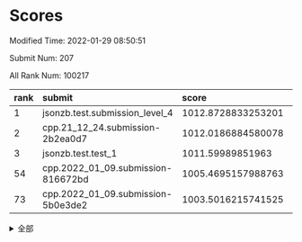 # Scores

Modified Time: 2022-01-29 08:50:51

Submit Num: 207

All Rank Num: 100217

| rank |               submit               |       score        |       sigma        | pk_num |
| :--- | :--------------------------------- | :----------------- | :----------------- | :----- |
| 1    | jsonzb.test.submission_level_4     | 1012.8728833253201 | 0.7999215912174712 | 1939   |
| 2    | cpp.21_12_24.submission-2b2ea0d7   | 1012.0186884580078 | 0.7532191552498444 | 1931   |
| 3    | jsonzb.test.test_1                 | 1011.59989851963   | 0.7786091295169268 | 1937   |
| 54   | cpp.2022_01_09.submission-816672bd | 1005.4695157988763 | 0.732427489387944  | 1941   |
| 73   | cpp.2022_01_09.submission-5b0e3de2 | 1003.5016215741525 | 0.7114413976743641 | 1936   |


<details>
<summary>全部</summary>

| rank |                 submit                 |       score        |       sigma        | pk_num |
| :--- | :------------------------------------- | :----------------- | :----------------- | :----- |
| 1    | jsonzb.test.submission_level_4         | 1012.8728833253201 | 0.7999215912174712 | 1939   |
| 2    | cpp.21_12_24.submission-2b2ea0d7       | 1012.0186884580078 | 0.7532191552498444 | 1931   |
| 3    | jsonzb.test.test_1                     | 1011.59989851963   | 0.7786091295169268 | 1937   |
| 4    | gobigger.level_3.submission_level_3_19 | 1011.4726061612397 | 0.7794165320451639 | 1936   |
| 5    | gobigger.level_3.submission_level_3_24 | 1011.217727327134  | 0.7746040514600774 | 1938   |
| 6    | gobigger.level_3.submission_level_3_6  | 1010.9015079977678 | 0.7600815254403198 | 1940   |
| 7    | gobigger.level_3.submission_level_3_2  | 1010.8828541242126 | 0.7710212287028247 | 1937   |
| 8    | gobigger.level_3.submission_level_3_10 | 1010.8508205970838 | 0.757486116354892  | 1937   |
| 9    | gobigger.level_3.submission_level_3_49 | 1010.80659495423   | 0.7777310757010365 | 1936   |
| 10   | gobigger.level_3.submission_level_3_12 | 1010.5764698808205 | 0.7551067112852129 | 1930   |
| 11   | gobigger.level_3.submission_level_3_47 | 1010.2081609029829 | 0.7530266130437757 | 1939   |
| 12   | gobigger.level_3.submission_level_3_44 | 1010.1194332716527 | 0.7515412792237163 | 1938   |
| 13   | gobigger.level_3.submission_level_3_18 | 1010.1136131014864 | 0.7612228484094639 | 1933   |
| 14   | gobigger.level_3.submission_level_3_33 | 1010.1035240325343 | 0.7654669313642446 | 1937   |
| 15   | gobigger.level_3.submission_level_3_21 | 1010.0945215107905 | 0.7773099793969691 | 1932   |
| 16   | gobigger.level_3.submission_level_3_41 | 1010.0874786887896 | 0.7768596364157303 | 1940   |
| 17   | gobigger.level_3.submission_level_3_17 | 1010.052429574759  | 0.7578419273436724 | 1937   |
| 18   | gobigger.level_3.submission_level_3_8  | 1010.0024840645366 | 0.7520509863678455 | 1936   |
| 19   | gobigger.level_3.submission_level_3_13 | 1009.9930534297503 | 0.7494711640164277 | 1937   |
| 20   | gobigger.level_3.submission_level_3_37 | 1009.9616998060707 | 0.740121633284841  | 1937   |
| 21   | gobigger.level_3.submission_level_3_34 | 1009.9288396964342 | 0.7386757443303524 | 1933   |
| 22   | gobigger.level_3.submission_level_3_45 | 1009.904677930391  | 0.7851672485313715 | 1933   |
| 23   | gobigger.level_3.submission_level_3_38 | 1009.9031467991556 | 0.7800470134779843 | 1936   |
| 24   | gobigger.level_3.submission_level_3_0  | 1009.8695340048841 | 0.7540059030042878 | 1936   |
| 25   | gobigger.level_3.submission_level_3_1  | 1009.8569339959873 | 0.7515432561159738 | 1935   |
| 26   | gobigger.level_3.submission_level_3_23 | 1009.8194943354385 | 0.7422691558605067 | 1937   |
| 27   | gobigger.level_3.submission_level_3_11 | 1009.8132017607682 | 0.7460483258665169 | 1942   |
| 28   | gobigger.level_3.submission_level_3_14 | 1009.8044152516488 | 0.753946430526506  | 1932   |
| 29   | gobigger.level_3.submission_level_3_7  | 1009.7971206876416 | 0.7571245998221483 | 1940   |
| 30   | gobigger.level_3.submission_level_3_46 | 1009.7476930823968 | 0.7421481393651579 | 1933   |
| 31   | gobigger.level_3.submission_level_3_4  | 1009.7002195575471 | 0.7633694658451441 | 1938   |
| 32   | gobigger.level_3.submission_level_3_9  | 1009.6968175466696 | 0.7432614852649285 | 1933   |
| 33   | gobigger.level_3.submission_level_3_30 | 1009.6943066972246 | 0.7528880509904682 | 1938   |
| 34   | gobigger.level_3.submission_level_3_40 | 1009.6812284229071 | 0.7646571806772996 | 1938   |
| 35   | gobigger.level_3.submission_level_3_3  | 1009.6749659251617 | 0.7388542652373742 | 1935   |
| 36   | gobigger.level_3.submission_level_3_32 | 1009.6560136120656 | 0.7513674930124516 | 1937   |
| 37   | gobigger.level_3.submission_level_3_22 | 1009.5926906180741 | 0.7577596564116132 | 1941   |
| 38   | gobigger.level_3.submission_level_3_35 | 1009.5843003059722 | 0.740135280445099  | 1937   |
| 39   | gobigger.level_3.submission_level_3_29 | 1009.5784266663292 | 0.74757982783887   | 1929   |
| 40   | gobigger.level_3.submission_level_3_36 | 1009.504943133945  | 0.7538267125289995 | 1937   |
| 41   | gobigger.level_3.submission_level_3_26 | 1009.4710308319839 | 0.752038310963475  | 1936   |
| 42   | gobigger.level_3.submission_level_3_43 | 1009.3698678064584 | 0.7475099079158837 | 1936   |
| 43   | gobigger.level_3.submission_level_3_25 | 1009.3468096609357 | 0.7706691575640572 | 1942   |
| 44   | gobigger.level_3.submission_level_3_48 | 1009.34448023823   | 0.7514538883071472 | 1937   |
| 45   | gobigger.level_3.submission_level_3_15 | 1009.2994992619216 | 0.7345870564164791 | 1942   |
| 46   | gobigger.level_3.submission_level_3_42 | 1009.2877096127354 | 0.7618162432048672 | 1934   |
| 47   | gobigger.level_3.submission_level_3_20 | 1009.1750356889206 | 0.7576503582166468 | 1942   |
| 48   | gobigger.level_3.submission_level_3_5  | 1009.0942500256772 | 0.7316341929873207 | 1937   |
| 49   | gobigger.level_3.submission_level_3_16 | 1009.0432598117881 | 0.7486467572340271 | 1933   |
| 50   | gobigger.level_3.submission_level_3_28 | 1009.032182777139  | 0.7481685605210838 | 1932   |
| 51   | gobigger.level_3.submission_level_3_31 | 1008.8463793664966 | 0.7436055358406244 | 1936   |
| 52   | gobigger.level_3.submission_level_3_27 | 1008.7937440408878 | 0.761154717109187  | 1937   |
| 53   | gobigger.level_3.submission_level_3_39 | 1008.7430052941125 | 0.745864708209174  | 1935   |
| 54   | cpp.2022_01_09.submission-816672bd     | 1005.4695157988763 | 0.732427489387944  | 1941   |
| 55   | gobigger.level_1.submission_level_1_36 | 1005.0241009628036 | 0.7207879291512099 | 1938   |
| 56   | gobigger.level_1.submission_level_1_27 | 1004.9200914622307 | 0.7200306992008018 | 1940   |
| 57   | gobigger.level_1.submission_level_1_5  | 1004.4259137637617 | 0.7363322544604147 | 1934   |
| 58   | gobigger.level_1.submission_level_1_6  | 1004.3467695923671 | 0.7201929917547459 | 1939   |
| 59   | gobigger.level_1.submission_level_1_44 | 1004.2840623721996 | 0.7184395566657441 | 1927   |
| 60   | gobigger.level_1.submission_level_1_2  | 1004.1353247706068 | 0.7199576816666051 | 1938   |
| 61   | gobigger.level_1.submission_level_1_16 | 1004.0928554991467 | 0.7176136695214733 | 1937   |
| 62   | gobigger.level_1.submission_level_1_46 | 1003.9237826265136 | 0.7054728130351812 | 1937   |
| 63   | gobigger.level_1.submission_level_1_21 | 1003.9231604627248 | 0.7323249168696406 | 1941   |
| 64   | gobigger.level_1.submission_level_1_25 | 1003.8436784138838 | 0.7195929572262575 | 1938   |
| 65   | gobigger.level_1.submission_level_1_20 | 1003.8228060849062 | 0.7181711177016777 | 1932   |
| 66   | gobigger.level_1.submission_level_1_13 | 1003.7529610520031 | 0.7141331191807727 | 1934   |
| 67   | gobigger.level_1.submission_level_1_0  | 1003.7393692495989 | 0.713095535519688  | 1938   |
| 68   | gobigger.level_1.submission_level_1_12 | 1003.730855335418  | 0.716045021001346  | 1937   |
| 69   | gobigger.level_1.submission_level_1_33 | 1003.702185445307  | 0.7215751278842799 | 1937   |
| 70   | gobigger.level_1.submission_level_1_28 | 1003.6757568284036 | 0.7165450534414959 | 1937   |
| 71   | gobigger.level_1.submission_level_1_34 | 1003.6709686526608 | 0.7105028706688236 | 1936   |
| 72   | gobigger.level_1.submission_level_1_9  | 1003.6591267796331 | 0.7125957607626884 | 1936   |
| 73   | cpp.2022_01_09.submission-5b0e3de2     | 1003.5016215741525 | 0.7114413976743641 | 1936   |
| 74   | gobigger.level_1.submission_level_1_19 | 1003.4302585944655 | 0.7135403974521594 | 1936   |
| 75   | gobigger.level_1.submission_level_1_43 | 1003.3904381804549 | 0.7119695344934893 | 1938   |
| 76   | gobigger.level_1.submission_level_1_14 | 1003.2243458033037 | 0.7317947195976385 | 1937   |
| 77   | gobigger.level_1.submission_level_1_22 | 1003.1640712252397 | 0.7138715984223848 | 1939   |
| 78   | gobigger.level_1.submission_level_1_24 | 1003.1007835225829 | 0.7138731789114177 | 1940   |
| 79   | gobigger.level_1.submission_level_1_17 | 1003.0942782302072 | 0.7096206808378213 | 1939   |
| 80   | gobigger.level_1.submission_level_1_32 | 1003.0922734189508 | 0.7141023101092023 | 1935   |
| 81   | gobigger.level_1.submission_level_1_10 | 1003.0551055454418 | 0.7131928341724806 | 1936   |
| 82   | gobigger.level_1.submission_level_1_41 | 1002.9730619621687 | 0.7232879788519485 | 1934   |
| 83   | gobigger.level_1.submission_level_1_29 | 1002.9639612836266 | 0.715418545295807  | 1938   |
| 84   | gobigger.level_1.submission_level_1_42 | 1002.9635129789193 | 0.707993059178108  | 1941   |
| 85   | gobigger.level_1.submission_level_1_8  | 1002.9496293851867 | 0.721781179781939  | 1942   |
| 86   | gobigger.level_1.submission_level_1_37 | 1002.9349213829203 | 0.7037229302714059 | 1941   |
| 87   | gobigger.level_1.submission_level_1_30 | 1002.8898102818924 | 0.7121470669250466 | 1935   |
| 88   | gobigger.level_1.submission_level_1_26 | 1002.8852577409343 | 0.7151749348358168 | 1934   |
| 89   | gobigger.level_1.submission_level_1_48 | 1002.8470646491304 | 0.7166135303346435 | 1934   |
| 90   | gobigger.level_1.submission_level_1_1  | 1002.8092225826281 | 0.7089761210444397 | 1934   |
| 91   | gobigger.level_1.submission_level_1_11 | 1002.7763494216715 | 0.7140762698666612 | 1932   |
| 92   | gobigger.level_1.submission_level_1_47 | 1002.7314759089018 | 0.7099526113204379 | 1935   |
| 93   | gobigger.level_1.submission_level_1_18 | 1002.7273499876117 | 0.7064243201605224 | 1934   |
| 94   | gobigger.level_1.submission_level_1_38 | 1002.6951772180411 | 0.7080993355283689 | 1934   |
| 95   | gobigger.level_1.submission_level_1_15 | 1002.6563864170998 | 0.7082436072566063 | 1940   |
| 96   | gobigger.level_1.submission_level_1_35 | 1002.5631551140225 | 0.7057942026538281 | 1943   |
| 97   | gobigger.level_1.submission_level_1_39 | 1002.5612704892592 | 0.7113475465208541 | 1932   |
| 98   | gobigger.level_1.submission_level_1_45 | 1002.5530929307712 | 0.7118296974225666 | 1934   |
| 99   | gobigger.level_1.submission_level_1_31 | 1002.5166892510777 | 0.7175843035845718 | 1938   |
| 100  | gobigger.level_1.submission_level_1_4  | 1002.4859688077773 | 0.7109863758308583 | 1941   |
| 101  | gobigger.level_1.submission_level_1_40 | 1002.2733587956697 | 0.7175420214581627 | 1939   |
| 102  | gobigger.level_1.submission_level_1_49 | 1002.2518409738102 | 0.7159842015007195 | 1941   |
| 103  | gobigger.level_1.submission_level_1_3  | 1002.183194676146  | 0.7131199213244558 | 1937   |
| 104  | gobigger.level_1.submission_level_1_7  | 1001.7748788748654 | 0.7183876015219669 | 1934   |
| 105  | gobigger.level_1.submission_level_1_23 | 1001.6894282910048 | 0.7076093815537535 | 1934   |
| 106  | gobigger.random.submission_random_35   | 997.7748635677946  | 0.7051548163035288 | 1934   |
| 107  | gobigger.random.submission_random_31   | 997.7236852264689  | 0.6992681768024699 | 1940   |
| 108  | gobigger.random.submission_random_15   | 996.9463791433036  | 0.7127685067442074 | 1937   |
| 109  | gobigger.random.submission_random_29   | 996.9374210185891  | 0.7173000944485407 | 1937   |
| 110  | gobigger.random.submission_random_37   | 996.8072830178834  | 0.7068911591106988 | 1939   |
| 111  | gobigger.random.submission_random_38   | 996.7932842736113  | 0.7039494735322067 | 1935   |
| 112  | gobigger.random.submission_random_0    | 996.5683401661979  | 0.7199228362890785 | 1932   |
| 113  | gobigger.random.submission_random_16   | 996.5573367588195  | 0.7239041596008289 | 1935   |
| 114  | gobigger.random.submission_random_22   | 996.5502507181775  | 0.7158287882343195 | 1934   |
| 115  | gobigger.random.submission_random_41   | 996.4491529759225  | 0.7293327726794645 | 1937   |
| 116  | gobigger.random.submission_random_6    | 996.3639919348863  | 0.709526567540163  | 1938   |
| 117  | gobigger.random.submission_random_47   | 996.3518680424953  | 0.7093950261875125 | 1934   |
| 118  | gobigger.random.submission_random_17   | 996.329636864465   | 0.6941461360603036 | 1939   |
| 119  | gobigger.random.submission_random_23   | 996.2708861587676  | 0.7094569148678551 | 1937   |
| 120  | gobigger.random.submission_random_36   | 996.2443597740861  | 0.7011528213487562 | 1935   |
| 121  | gobigger.random.submission_random_18   | 996.2432718972717  | 0.7088888308679615 | 1935   |
| 122  | gobigger.random.submission_random_10   | 996.2415450047574  | 0.7203300023001904 | 1942   |
| 123  | gobigger.random.submission_random_11   | 996.2130720921991  | 0.6993041015817937 | 1937   |
| 124  | gobigger.random.submission_random_14   | 996.1934663894109  | 0.7063957308127014 | 1934   |
| 125  | gobigger.random.submission_random_3    | 996.0527957369626  | 0.6943148184741708 | 1938   |
| 126  | gobigger.random.submission_random_7    | 996.0371671040125  | 0.7127573478326308 | 1939   |
| 127  | gobigger.random.submission_random_42   | 996.0243605490267  | 0.7112082892558077 | 1934   |
| 128  | gobigger.random.submission_random_40   | 996.0224979957906  | 0.7170322457815532 | 1937   |
| 129  | gobigger.random.submission_random_43   | 995.9905914163929  | 0.7028345183700443 | 1936   |
| 130  | gobigger.random.submission_random_44   | 995.9554317809067  | 0.7138575459244987 | 1939   |
| 131  | gobigger.random.submission_random_32   | 995.9070540765072  | 0.7146114782482978 | 1937   |
| 132  | gobigger.random.submission_random_30   | 995.8779256623689  | 0.7214798710501906 | 1941   |
| 133  | gobigger.random.submission_random_21   | 995.8755220369826  | 0.7093374280919642 | 1940   |
| 134  | gobigger.random.submission_random_19   | 995.8667269299754  | 0.7126644619315785 | 1937   |
| 135  | gobigger.random.submission_random_25   | 995.8334926097741  | 0.7093252012873367 | 1937   |
| 136  | gobigger.random.submission_random_39   | 995.8015083859206  | 0.6990116422937324 | 1937   |
| 137  | gobigger.random.submission_random_12   | 995.795102066012   | 0.7054561626681387 | 1941   |
| 138  | gobigger.random.submission_random_28   | 995.7726959227688  | 0.7083570083659796 | 1935   |
| 139  | gobigger.random.submission_random_45   | 995.7629740745774  | 0.698608020441894  | 1936   |
| 140  | gobigger.random.submission_random_49   | 995.7581466386436  | 0.7067398992497045 | 1936   |
| 141  | gobigger.random.submission_random_33   | 995.7253256335899  | 0.7130357037716974 | 1934   |
| 142  | gobigger.random.submission_random_20   | 995.661148808715   | 0.7096461798230062 | 1936   |
| 143  | gobigger.random.submission_random_13   | 995.5733687781518  | 0.7249623957597067 | 1932   |
| 144  | gobigger.random.submission_random_2    | 995.542789488335   | 0.7068174579444283 | 1934   |
| 145  | gobigger.random.submission_random_8    | 995.5362923272165  | 0.710218847098217  | 1936   |
| 146  | gobigger.random.submission_random_4    | 995.523471112675   | 0.7148977867567883 | 1937   |
| 147  | gobigger.random.submission_random_46   | 995.4969433332293  | 0.7086264314793128 | 1933   |
| 148  | gobigger.random.submission_random_9    | 995.4318913029533  | 0.6976800957637234 | 1937   |
| 149  | gobigger.random.submission_random_26   | 995.2775355688234  | 0.714948112526499  | 1935   |
| 150  | gobigger.random.submission_random_24   | 995.2651386463648  | 0.7128403359840271 | 1934   |
| 151  | gobigger.random.submission_random_27   | 995.2471818979502  | 0.7033382401988129 | 1937   |
| 152  | gobigger.random.submission_random_48   | 995.0655880666336  | 0.6998902801194863 | 1936   |
| 153  | gobigger.random.submission_random_34   | 994.9582410622497  | 0.7053319294947156 | 1939   |
| 154  | gobigger.random.submission_random_5    | 994.5448940524434  | 0.7140386934989562 | 1936   |
| 155  | gobigger.level_2.submission_level_2_12 | 994.1017861952033  | 0.7492542865604566 | 1936   |
| 156  | gobigger.random.submission_random_1    | 994.0331526096753  | 0.7245381401830812 | 1940   |
| 157  | gobigger.level_2.submission_level_2_46 | 993.5459837165662  | 0.7251247896699488 | 1934   |
| 158  | gobigger.level_2.submission_level_2_1  | 993.5394731360742  | 0.7316969452845823 | 1940   |
| 159  | gobigger.level_2.submission_level_2_0  | 993.5119600654764  | 0.7384448208475803 | 1939   |
| 160  | gobigger.level_2.submission_level_2_36 | 993.4316656231342  | 0.7317801899770924 | 1938   |
| 161  | gobigger.level_2.submission_level_2_31 | 993.3234470301663  | 0.7354144327083565 | 1939   |
| 162  | gobigger.level_2.submission_level_2_3  | 993.3209334670751  | 0.7385994335350171 | 1938   |
| 163  | gobigger.level_2.submission_level_2_42 | 993.1921043397892  | 0.7648733636031375 | 1938   |
| 164  | gobigger.level_2.submission_level_2_19 | 993.1744616988461  | 0.721175887945805  | 1941   |
| 165  | gobigger.level_2.submission_level_2_40 | 992.9367006300065  | 0.7484606185777182 | 1930   |
| 166  | gobigger.level_2.submission_level_2_17 | 992.9255893999579  | 0.7191817937009028 | 1940   |
| 167  | gobigger.level_2.submission_level_2_4  | 992.8835156199369  | 0.760023337409375  | 1936   |
| 168  | gobigger.level_2.submission_level_2_26 | 992.7995476189094  | 0.7501198640974475 | 1938   |
| 169  | gobigger.level_2.submission_level_2_27 | 992.7447008248884  | 0.7340323907856035 | 1933   |
| 170  | gobigger.level_2.submission_level_2_48 | 992.6784349887686  | 0.7283096827212856 | 1933   |
| 171  | gobigger.level_2.submission_level_2_6  | 992.6017897255917  | 0.7425258932013702 | 1937   |
| 172  | gobigger.level_2.submission_level_2_47 | 992.5805661974     | 0.728015870762216  | 1936   |
| 173  | gobigger.level_2.submission_level_2_5  | 992.4992306006818  | 0.7441365295778104 | 1937   |
| 174  | gobigger.level_2.submission_level_2_41 | 992.4244360611301  | 0.7363052384400364 | 1938   |
| 175  | gobigger.level_2.submission_level_2_11 | 992.2551668426705  | 0.7561039167199284 | 1932   |
| 176  | gobigger.level_2.submission_level_2_30 | 992.1972204685525  | 0.755259395141249  | 1939   |
| 177  | gobigger.level_2.submission_level_2_9  | 992.1639987145254  | 0.7378892418224106 | 1933   |
| 178  | gobigger.level_2.submission_level_2_10 | 992.1244249876485  | 0.73338648858228   | 1933   |
| 179  | gobigger.level_2.submission_level_2_35 | 992.1230214362517  | 0.7446502398694796 | 1941   |
| 180  | gobigger.level_2.submission_level_2_28 | 992.0912235620771  | 0.7406325337502927 | 1937   |
| 181  | gobigger.level_2.submission_level_2_37 | 992.0825367054026  | 0.7433231041812001 | 1934   |
| 182  | gobigger.level_2.submission_level_2_25 | 991.9914715667642  | 0.7651181268063779 | 1938   |
| 183  | gobigger.level_2.submission_level_2_15 | 991.9912257894458  | 0.7448744786814112 | 1933   |
| 184  | gobigger.level_2.submission_level_2_14 | 991.9193580732642  | 0.7535795263503289 | 1934   |
| 185  | gobigger.level_2.submission_level_2_44 | 991.8870192923441  | 0.7416473861219098 | 1936   |
| 186  | gobigger.level_2.submission_level_2_39 | 991.8375925427644  | 0.740729293916141  | 1935   |
| 187  | gobigger.level_2.submission_level_2_21 | 991.8219152571766  | 0.7574173496188944 | 1940   |
| 188  | gobigger.level_2.submission_level_2_49 | 991.813598674251   | 0.7487612037568256 | 1939   |
| 189  | gobigger.level_2.submission_level_2_32 | 991.7811836784122  | 0.7544082338257647 | 1941   |
| 190  | gobigger.level_2.submission_level_2_20 | 991.7660779002975  | 0.7555836167228989 | 1936   |
| 191  | gobigger.level_2.submission_level_2_16 | 991.6295167229023  | 0.7402978641540635 | 1935   |
| 192  | gobigger.level_2.submission_level_2_29 | 991.5905647495224  | 0.7477549660591456 | 1937   |
| 193  | gobigger.level_2.submission_level_2_22 | 991.4335628908669  | 0.7448464389581316 | 1935   |
| 194  | gobigger.level_2.submission_level_2_23 | 991.4081704055749  | 0.7391164774752029 | 1939   |
| 195  | gobigger.level_2.submission_level_2_33 | 991.3585679755887  | 0.7560566879544721 | 1937   |
| 196  | gobigger.level_2.submission_level_2_8  | 991.2701939592945  | 0.7513057310811169 | 1936   |
| 197  | gobigger.level_2.submission_level_2_43 | 991.2297972832331  | 0.7527838916301391 | 1930   |
| 198  | gobigger.level_2.submission_level_2_24 | 991.2123535670603  | 0.7544808191516653 | 1936   |
| 199  | gobigger.level_2.submission_level_2_7  | 991.1789458624365  | 0.7394175078758922 | 1946   |
| 200  | gobigger.level_2.submission_level_2_13 | 991.0011854595458  | 0.766867849467323  | 1934   |
| 201  | gobigger.level_2.submission_level_2_18 | 990.8718199588251  | 0.7462957185985459 | 1929   |
| 202  | gobigger.level_2.submission_level_2_45 | 990.8232641396007  | 0.7557061994443192 | 1939   |
| 203  | gobigger.level_2.submission_level_2_38 | 990.2522921168036  | 0.773522402757966  | 1938   |
| 204  | gobigger.level_2.submission_level_2_2  | 990.0504941459767  | 0.7696491997517189 | 1941   |
| 205  | gobigger.level_2.submission_level_2_34 | 990.0481310224907  | 0.8086989342837276 | 1940   |
| 206  | gobigger.none.submission_none_1        | 977.8220694120954  | 1.3063989500192628 | 1938   |
| 207  | gobigger.none.submission_none_0        | 975.6245352304118  | 1.4882061667042412 | 1932   |

</details>